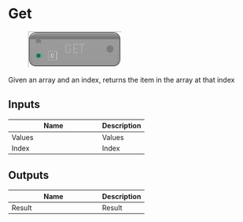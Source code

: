 # Get

<div align="left" data-full-width="false">

<figure><img src="../../../api/Array/Get.png" alt=""><figcaption></figcaption></figure>

</div>

Given an array and an index, returns the item in the array at that index

## Inputs

<table><thead><tr><th width="170">Name</th><th>Description</th></tr></thead><tbody><tr><td>Values</td><td>Values</td></tr><tr><td>Index</td><td>Index</td></tr></tbody></table>

## Outputs

<table><thead><tr><th width="170">Name</th><th>Description</th></tr></thead><tbody><tr><td>Result</td><td>Result</td></tr></tbody></table>
